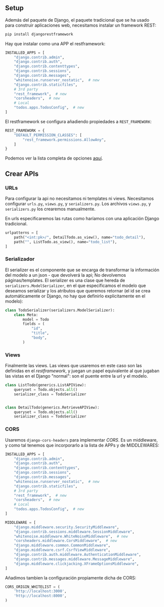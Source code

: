 ## Setup

Además del paquete de Django, el paquete tradicional que se ha usado para construir aplicaciones web, necesitamos instalar un framework REST:

```ps
pip install djangorestframework
```

Hay que instalar como una APP el restframework:

```py
INSTALLED_APPS = [
    "django.contrib.admin",
    "django.contrib.auth",
    "django.contrib.contenttypes",
    "django.contrib.sessions",
    "django.contrib.messages",
    "whitenoise.runserver_nostatic",  # new
    "django.contrib.staticfiles",
    # 3rd party
    "rest_framework",  # new
    "corsheaders",  # new
    # Local
    "todos.apps.TodosConfig",  # new
]
```

El restframework se configura añadiendo propiedades a `REST_FRAMEWORK`:

```py
REST_FRAMEWORK = {
    "DEFAULT_PERMISSION_CLASSES": [
        "rest_framework.permissions.AllowAny",
    ]
}
```

Podemos ver la lista completa de opciones [aquí](https://www.django-rest-framework.org/api-guide/settings/).

## Crear APIs

### URLs

Para configurar la api no necesitamos ni templates ni views.  Necesitamos configurar `urls.py`, `views.py`, y `serializers.py`. Los archivos `views.py`, y `serializers.py` los crearemos manualmente.

En urls especificaremos las rutas como haríamos con una aplicación Django tradicional.

```py
urlpatterns = [
    path("<int:pk>/", DetailTodo.as_view(), name="todo_detail"),
    path("", ListTodo.as_view(), name="todo_list"),
]
```

### Serializador

El serializer es el componente que se encarga de transformar la información del modelo a un json - que devolverá la api; No devolvemos páginas/templates. El serializer es una clase que hereda de `serializers.ModelSerializer`, en el que especificamos el modelo que deseamos serializar y los atributos que queremos retornar (el id se crea automáticamente or Django, no hay que definirlo explicitamente en el modelo):

```py
class TodoSerializer(serializers.ModelSerializer):
    class Meta:
        model = Todo
        fields = (
            "id",
            "title",
            "body",
        )
```

### Views

Finalmente las views. Las views que usaremos en este caso son las definidas en el _restframework_, y juegan un papel equivalente al que jugaban las vistas en el Django "normal": son el puente entre la url y el modelo.

```py
class ListTodo(generics.ListAPIView):
    queryset = Todo.objects.all()
    serializer_class = TodoSerializer


class DetailTodo(generics.RetrieveAPIView):
    queryset = Todo.objects.all()
    serializer_class = TodoSerializer
```

### CORS

Usaremos `django-cors-headers` para implementar _CORS_. Es un middleware, y como tal tenemos que incorporarlo a la lista de APPs y de MIDDLEWARES:

```py
INSTALLED_APPS = [
    "django.contrib.admin",
    "django.contrib.auth",
    "django.contrib.contenttypes",
    "django.contrib.sessions",
    "django.contrib.messages",
    "whitenoise.runserver_nostatic",  # new
    "django.contrib.staticfiles",
    # 3rd party
    "rest_framework",  # new
    "corsheaders",  # new
    # Local
    "todos.apps.TodosConfig",  # new
]

MIDDLEWARE = [
    "django.middleware.security.SecurityMiddleware",
    "django.contrib.sessions.middleware.SessionMiddleware",
    "whitenoise.middleware.WhiteNoiseMiddleware",  # new
    "corsheaders.middleware.CorsMiddleware",  # new
    "django.middleware.common.CommonMiddleware",
    "django.middleware.csrf.CsrfViewMiddleware",
    "django.contrib.auth.middleware.AuthenticationMiddleware",
    "django.contrib.messages.middleware.MessageMiddleware",
    "django.middleware.clickjacking.XFrameOptionsMiddleware",
]
```

Añadimos tambien la configuración propiamente dicha de CORS:

```py
CORS_ORIGIN_WHITELIST = (
    'http://localhost:3000',
    'http://localhost:8000',
)
```
